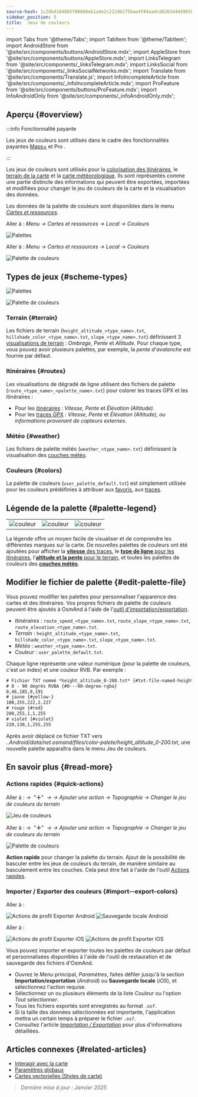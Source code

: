```yaml
---
source-hash: 1c2dbd1648b5f88680eb1ade2c212d6275bae4f84aadcd626344d490380768e5
sidebar_position: 5
title:  Jeux de couleurs
---
```

import Tabs from '@theme/Tabs';
import TabItem from '@theme/TabItem';
import AndroidStore from '@site/src/components/buttons/AndroidStore.mdx';
import AppleStore from '@site/src/components/buttons/AppleStore.mdx';
import LinksTelegram from '@site/src/components/_linksTelegram.mdx';
import LinksSocial from '@site/src/components/_linksSocialNetworks.mdx';
import Translate from '@site/src/components/Translate.js';
import InfoIncompleteArticle from '@site/src/components/_infoIncompleteArticle.mdx';
import ProFeature from '@site/src/components/buttons/ProFeature.mdx';
import InfoAndroidOnly from '@site/src/components/_infoAndroidOnly.mdx';



## Aperçu {#overview}

:::info Fonctionnalité payante

Les jeux de couleurs sont utilisés dans le cadre des fonctionnalités payantes [Maps+](../purchases/index.md) et Pro <ProFeature />.

:::

Les jeux de couleurs sont utilisés pour la [colorisation des itinéraires](#routes), le [terrain de la carte](#terrain) et la [carte météorologique](#weather). Ils sont représentés comme une partie distincte des informations qui peuvent être exportées, importées et modifiées pour changer le jeu de couleurs de la carte et la visualisation des données.

Les données de la palette de couleurs sont disponibles dans le menu [*Cartes et ressources*](../personal/maps-resources.md#local).

<Tabs groupId="operating-systems" queryString="current-os">

<TabItem value="android" label="Android">

Aller à : *Menu → Cartes et ressources → Local → Couleurs*

![Palettes](@site/static/img/personal/color-schemes/colors.png)

</TabItem>

<TabItem value="ios" label="iOS">

Aller à : *Menu → Cartes et ressources → Local → Couleurs*

![Palette de couleurs](@site/static/img/personal/color-schemes/color_palette_ios.png)

</TabItem>

</Tabs>


## Types de jeux {#scheme-types}

<Tabs groupId="operating-systems" queryString="current-os">

<TabItem value="android" label="Android">

![Palettes](@site/static/img/personal/color-schemes/palette.png)

</TabItem>

<TabItem value="ios" label="iOS">

![Palette de couleurs](@site/static/img/personal/color-schemes/color_altitude.png)

</TabItem>

</Tabs>


### Terrain {#terrain}

Les fichiers de terrain (`height_altitude_<type_name>.txt`, `hillshade_color_<type_name>.txt`, `slope_<type_name>.txt`) définissent 3 [visualisations de terrain](../plugins/topography.md#hillshade-slope-and-altitude-layers) : *Ombrage, Pente* et *Altitude*. Pour chaque type, vous pouvez avoir plusieurs palettes, par exemple, la *pente d'avalanche* est fournie par défaut.

### Itinéraires {#routes}

Les visualisations de dégradé de ligne utilisent des fichiers de palette (`route_<type_name>_<palette_name>.txt`) pour colorer les traces GPX et les itinéraires :

- Pour les [itinéraires](../navigation/guidance/map-during-navigation.md#color) : *Vitesse, Pente* et *Élévation (Altitude)*.
- Pour les [traces GPX](../map/tracks/appearance#track-colors-in-gpx-files) : *Vitesse, Pente* et *Élévation (Altitude), ou informations provenant de capteurs externes*.

### Météo {#weather}

Les fichiers de palette météo (`weather_<type_name>.txt`) définissent la visualisation des [couches météo](../plugins/weather.md#weather-layers).

### Couleurs {#colors}

La palette de couleurs (`user_palette_default.txt`) est simplement utilisée pour les couleurs prédéfinies à attribuer aux [favoris](./favorites.md), aux [traces](./tracks/).


## Légende de la palette {#palette-legend}

<table class="image">
    <tr>
        <td><img src={require('@site/static/img/personal/color-schemes/legend.png').default} alt="couleur"/></td>
        <td><img src={require('@site/static/img/personal/color-schemes/legend_1.png').default} alt="couleur"/></td>
        <td><img src={require('@site/static/img/personal/color-schemes/legend_2.png').default} alt="couleur"/></td>
    </tr>
</table>


La légende offre un moyen facile de visualiser et de comprendre les différentes marques sur la carte. De nouvelles palettes de couleurs ont été ajoutées pour afficher la [**vitesse** des traces](../map/tracks/appearance#track-colors-in-gpx-files), le [**type de ligne** pour les itinéraires](../navigation/guidance/map-during-navigation.md#color), l'[**altitude et la pente** pour le terrain](../plugins/topography.md#default-color-scheme), et toutes les palettes de couleurs des [**couches météo**](../plugins/weather.md#weather-layers).


## Modifier le fichier de palette {#edit-palette-file}

Vous pouvez modifier les palettes pour personnaliser l'apparence des cartes et des itinéraires. Vos propres fichiers de palette de couleurs peuvent être ajoutés à OsmAnd à l'aide de l'[outil d'importation/exportation](./import-export.md).

- *Itinéraires* : `route_speed_<type_name>.txt`, `route_slope_<type_name>.txt`, `route_elevation_<type_name>.txt`.
- *Terrain* : `height_altitude_<type_name>.txt`, `hillshade_color_<type_name>.txt`, `slope_<type_name>.txt`.
- *Météo* : `weather_<type_name>.txt`.
- *Couleur* : `user_palette_default.txt`.

Chaque ligne représente une valeur numérique (pour la palette de couleurs, c'est un index) et une couleur RVB. Par exemple :

```xml
# Fichier TXT nommé *height_altitude_0-200.txt* {#txt-file-named-heightaltitude0-200txt}
# 0 - 90 degrés RVBA {#0---90-degree-rgba}
0,46,185,0,191
# jaune {#yellow-}
100,255,222,2,227
# rouge {#red}
200,255,1,1,255
# violet {#violet}
220,130,1,255,255

```

Après avoir déplacé ce fichier TXT vers *..Android/data/net.osmand/files/color-palete/height_altitude_0-200.txt*, une nouvelle palette apparaîtra dans le menu Jeu de couleurs.


## En savoir plus {#read-more}

### Actions rapides {#quick-actions}

<Tabs groupId="operating-systems" queryString="current-os">

<TabItem value="android" label="Android">

Aller à : *<Translate ios="true" ids="shared_string_menu,layer_map_appearance,shared_string_buttons,custom_buttons"/> →*&nbsp;  "**＋**"  &nbsp;*→ <Translate ios="true" ids="add_button"/>*  *→ Ajouter une action → Topographie → Changer le jeu de couleurs du terrain*

![Jeu de couleurs](@site/static/img/widgets/color_scheme.png)

</TabItem>

<TabItem value="ios" label="iOS">

Aller à : *<Translate ios="true" ids="shared_string_menu,layer_map_appearance,shared_string_buttons,custom_buttons"/> →*&nbsp;  "**＋**"  &nbsp;*→ <Translate ios="true" ids="add_button"/>*  *→ Ajouter une action → Topographie → Changer le jeu de couleurs du terrain*

![Palette de couleurs](@site/static/img/personal/color-schemes/color_scheme_qa_ios.png)

</TabItem>

</Tabs>

**Action rapide** pour changer la palette du terrain. Ajout de la possibilité de basculer entre les jeux de couleurs du terrain, de manière similaire au basculement entre les couches. Cela peut être fait à l'aide de l'outil [Actions rapides](../widgets/quick-action.md#configure-map).


### Importer / Exporter des couleurs {#import--export-colors}

<Tabs groupId="operating-systems" queryString="current-os">

<TabItem value="android" label="Android">

Aller à : *<Translate android="true" ids="shared_string_menu,shared_string_settings,import_export,export_to_file"/>*

![Actions de profil Exporter Android](@site/static/img/personal/profiles/profile_actions_export_1_andr.png)   ![Sauvegarde locale Android](@site/static/img/personal/profiles/profile_actions_export_3_andr.png)

</TabItem>

<TabItem value="ios" label="iOS">

Aller à : *<Translate ios="true" ids="shared_string_menu,shared_string_settings,local_backup,backup_into_file"/>*

![Actions de profil Exporter iOS](@site/static/img/personal/profiles/profile_actions_export_1_ios.png)    ![Actions de profil Exporter iOS](@site/static/img/personal/profiles/profile_actions_export_3_ios.png)

</TabItem>

</Tabs>

Vous pouvez importer et exporter toutes les palettes de couleurs par défaut et personnalisées disponibles à l'aide de l'outil de restauration et de sauvegarde des fichiers d'OsmAnd.

- Ouvrez le *Menu* principal, *Paramètres*, faites défiler jusqu'à la section **Importation/exportation** (*Android*) ou **Sauvegarde locale** (*iOS*), et sélectionnez l'action requise.
- Sélectionnez un ou plusieurs éléments de la liste *Couleur* ou l'option *Tout sélectionner*.
- Tous les fichiers exportés sont enregistrés au format `.osf`.
- Si la taille des données sélectionnées est importante, l'application mettra un certain temps à préparer le fichier `.osf`.
- Consultez l'article [*Importation / Exportation*](../personal/import-export.md) pour plus d'informations détaillées.


## Articles connexes {#related-articles}

- [Interagir avec la carte](../../user/map/interact-with-map.md)
- [Paramètres globaux](../../user/personal/global-settings.md)
- [Cartes vectorielles (Styles de carte)](../../user/map/vector-maps.md)

> *Dernière mise à jour : Janvier 2025*